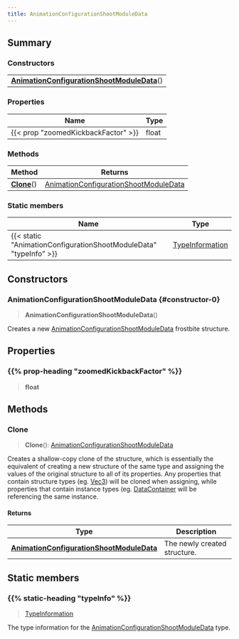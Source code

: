 ```yaml
---
title: AnimationConfigurationShootModuleData
---
```



## Summary
### Constructors
| |
| ----------- |
| **[AnimationConfigurationShootModuleData](#constructor-0)**() |

### Properties
| Name | Type |
| ---- | ---- |
| {{< prop "zoomedKickbackFactor" >}} | float |

### Methods
| Method | Returns |
| ------ | ---- |
| **[Clone](#clone)**() | [AnimationConfigurationShootModuleData](/vext/ref/fb/animationconfigurationshootmoduledata) |

### Static members
| Name | Type |
| ---- | ---- |
| {{< static "AnimationConfigurationShootModuleData" "typeInfo" >}} | [TypeInformation](/vext/ref/shared/class/typeinformation) |

## Constructors
### AnimationConfigurationShootModuleData {#constructor-0}
> **AnimationConfigurationShootModuleData**()

Creates a new [AnimationConfigurationShootModuleData](/vext/ref/fb/animationconfigurationshootmoduledata) frostbite structure.

## Properties
### {{% prop-heading "zoomedKickbackFactor" %}}
> **float**

## Methods
### Clone
> **Clone**(): [AnimationConfigurationShootModuleData](/vext/ref/fb/animationconfigurationshootmoduledata)

Creates a shallow-copy clone of the structure, which is essentially the equivalent of creating a new structure of the same type and assigning the values of the original structure to all of its properties. Any properties that contain structure types (eg. [Vec3](/vext/ref/shared/class/vec3)) will be cloned when assigning, while properties that contain instance types (eg. [DataContainer](/vext/ref/shared/class/datacontainer) will be referencing the same instance.

#### Returns
| Type | Description |
| ---- | ----------- |
| **[AnimationConfigurationShootModuleData](/vext/ref/fb/animationconfigurationshootmoduledata)** | The newly created structure. |

## Static members
### {{% static-heading "typeInfo" %}}
> [TypeInformation](/vext/ref/shared/class/typeinformation)

The type information for the [AnimationConfigurationShootModuleData](/vext/ref/fb/animationconfigurationshootmoduledata) type.

